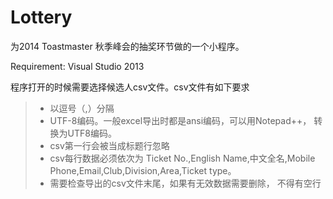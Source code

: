# Lottery
为2014 Toastmaster 秋季峰会的抽奖环节做的一个小程序。

Requirement: Visual Studio 2013

程序打开的时候需要选择候选人csv文件。csv文件有如下要求

> * 以逗号（,）分隔
> * UTF-8编码。一般excel导出时都是ansi编码，可以用Notepad++， 转换为UTF8编码。 
> * csv第一行会被当成标题行忽略
> * csv每行数据必须依次为 Ticket No.,English Name,中文全名,Mobile Phone,Email,Club,Division,Area,Ticket type。 
> * 需要检查导出的csv文件末尾，如果有无效数据需要删除， 不得有空行
